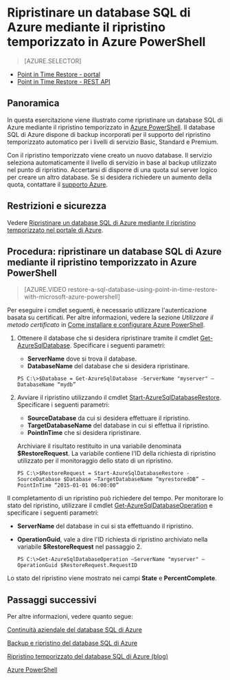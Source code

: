 <properties 
   pageTitle="Ripristinare un database SQL di Azure mediante il ripristino temporizzato in Azure PowerShell" 
   description="Ripristino temporizzato, Database SQL di Microsoft Azure, ripristino del database, recupero del database, Azure PowerShell" 
   services="sql-database" 
   documentationCenter="" 
   authors="elfisher" 
   manager="jeffreyg" 
   editor="v-romcal"/>

<tags
   ms.service="sql-database"
   ms.devlang="NA"
   ms.topic="article"
   ms.tgt_pltfrm="NA"
   ms.workload="storage-backup-recovery" 
   ms.date="03/18/2015"
   ms.author="elfish; v-romcal; v-stste"/>

# Ripristinare un database SQL di Azure mediante il ripristino temporizzato in Azure PowerShell

> [AZURE.SELECTOR]
- [Point in Time Restore - portal](sql-database-point-in-time-restore-tutorial-management-portal.md)
- [Point in Time Restore - REST API](sql-database-point-in-time-restore-tutorial-rest.md) 

## Panoramica

In questa esercitazione viene illustrato come ripristinare un database SQL di Azure mediante il ripristino temporizzato in [Azure PowerShell](../powershell-install-configure.md). Il database SQL di Azure dispone di backup incorporati per il supporto del ripristino temporizzato automatico per i livelli di servizio Basic, Standard e Premium.

Con il ripristino temporizzato viene creato un nuovo database. Il servizio seleziona automaticamente il livello di servizio in base al backup utilizzato nel punto di ripristino. Accertarsi di disporre di una quota sul server logico per creare un altro database. Se si desidera richiedere un aumento della quota, contattare il [supporto Azure](http://azure.microsoft.com/support/options/).

## Restrizioni e sicurezza

Vedere [Ripristinare un database SQL di Azure mediante il ripristino temporizzato nel portale di Azure](sql-database-point-in-time-restore-tutorial-management-portal.md).

## Procedura: ripristinare un database SQL di Azure mediante il ripristino temporizzato in Azure PowerShell

> [AZURE.VIDEO restore-a-sql-database-using-point-in-time-restore-with-microsoft-azure-powershell]

Per eseguire i cmdlet seguenti, è necessario utilizzare l'autenticazione basata su certificati. Per altre informazioni, vedere la sezione *Utilizzare il metodo certificato* in [Come installare e configurare Azure PowerShell](../powershell-install-configure.md#use-the-certificate-method).

1. Ottenere il database che si desidera ripristinare tramite il cmdlet [Get-AzureSqlDatabase](http://msdn.microsoft.com/library/azure/dn546735.aspx). Specificare i seguenti parametri:
	* **ServerName** dove si trova il database.
	* **DatabaseName** del database che si desidera ripristinare.	

	`PS C:\>$Database = Get-AzureSqlDatabase -ServerName "myserver" –DatabaseName “mydb”`

2. Avviare il ripristino utilizzando il cmdlet [Start-AzureSqlDatabaseRestore](http://msdn.microsoft.com/library/azure/dn720218.aspx). Specificare i seguenti parametri:
	* **SourceDatabase** da cui si desidera effettuare il ripristino.
	* **TargetDatabaseName** del database in cui si effettua il ripristino.
	* **PointInTime** che si desidera ripristinare.

	Archiviare il risultato restituito in una variabile denominata **$RestoreRequest**. La variabile contiene l'ID della richiesta di ripristino utilizzato per il monitoraggio dello stato di un ripristino.

	`PS C:\>$RestoreRequest = Start-AzureSqlDatabaseRestore -SourceDatabase $Database –TargetDatabaseName “myrestoredDB” –PointInTime “2015-01-01 06:00:00”`

Il completamento di un ripristino può richiedere del tempo. Per monitorare lo stato del ripristino, utilizzare il cmdlet [Get-AzureSqlDatabaseOperation](http://msdn.microsoft.com/library/azure/dn546738.aspx) e specificare i seguenti parametri:

* **ServerName** del database in cui si sta effettuando il ripristino.
* **OperationGuid**, vale a dire l'ID richiesta di ripristino archiviato nella variabile **$RestoreRequest** nel passaggio 2.

	`PS C:\>Get-AzureSqlDatabaseOperation –ServerName "myserver" –OperationGuid $RestoreRequest.RequestID`

Lo stato del ripristino viene mostrato nei campi **State** e **PercentComplete**.

## Passaggi successivi

Per altre informazioni, vedere quanto segue:

[Continuità aziendale del database SQL di Azure](http://msdn.microsoft.com/library/azure/hh852669.aspx)

[Backup e ripristino del database SQL di Azure](http://msdn.microsoft.com/library/azure/jj650016.aspx)

[Ripristino temporizzato del database SQL di Azure (blog)](http://azure.microsoft.com/blog/2014/10/01/azure-sql-database-point-in-time-restore/)

[Azure PowerShell](https://msdn.microsoft.com/library/azure/jj156055.aspx)
 

<!---HONumber=62-->